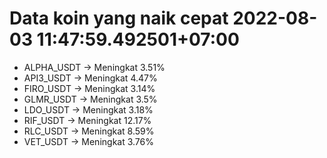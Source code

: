 # Data koin yang naik cepat 2022-08-03 11:47:59.492501+07:00

* ALPHA_USDT -> Meningkat 3.51%
* API3_USDT -> Meningkat 4.47%
* FIRO_USDT -> Meningkat 3.14%
* GLMR_USDT -> Meningkat 3.5%
* LDO_USDT -> Meningkat 3.18%
* RIF_USDT -> Meningkat 12.17%
* RLC_USDT -> Meningkat 8.59%
* VET_USDT -> Meningkat 3.76%
